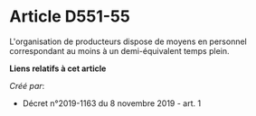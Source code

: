 # Article D551-55

L'organisation de producteurs dispose de moyens en personnel correspondant au moins à un demi-équivalent temps plein.

**Liens relatifs à cet article**

_Créé par_:

  - Décret n°2019-1163 du 8 novembre 2019 - art. 1
